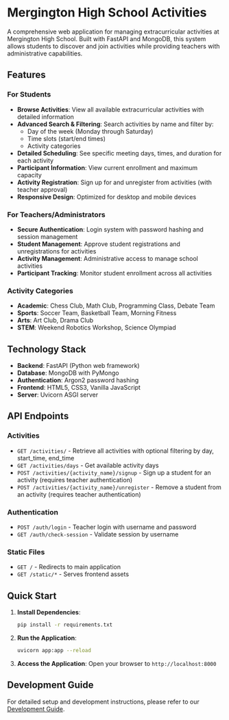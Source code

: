 # Mergington High School Activities

A comprehensive web application for managing extracurricular activities at Mergington High School. Built with FastAPI and MongoDB, this system allows students to discover and join activities while providing teachers with administrative capabilities.

## Features

### For Students
- **Browse Activities**: View all available extracurricular activities with detailed information
- **Advanced Search & Filtering**: Search activities by name and filter by:
  - Day of the week (Monday through Saturday)
  - Time slots (start/end times)
  - Activity categories
- **Detailed Scheduling**: See specific meeting days, times, and duration for each activity
- **Participant Information**: View current enrollment and maximum capacity
- **Activity Registration**: Sign up for and unregister from activities (with teacher approval)
- **Responsive Design**: Optimized for desktop and mobile devices

### For Teachers/Administrators
- **Secure Authentication**: Login system with password hashing and session management
- **Student Management**: Approve student registrations and unregistrations for activities
- **Activity Management**: Administrative access to manage school activities
- **Participant Tracking**: Monitor student enrollment across all activities

### Activity Categories
- **Academic**: Chess Club, Math Club, Programming Class, Debate Team
- **Sports**: Soccer Team, Basketball Team, Morning Fitness
- **Arts**: Art Club, Drama Club
- **STEM**: Weekend Robotics Workshop, Science Olympiad

## Technology Stack

- **Backend**: FastAPI (Python web framework)
- **Database**: MongoDB with PyMongo
- **Authentication**: Argon2 password hashing
- **Frontend**: HTML5, CSS3, Vanilla JavaScript
- **Server**: Uvicorn ASGI server

## API Endpoints

### Activities
- `GET /activities/` - Retrieve all activities with optional filtering by day, start_time, end_time
- `GET /activities/days` - Get available activity days
- `POST /activities/{activity_name}/signup` - Sign up a student for an activity (requires teacher authentication)
- `POST /activities/{activity_name}/unregister` - Remove a student from an activity (requires teacher authentication)

### Authentication
- `POST /auth/login` - Teacher login with username and password
- `GET /auth/check-session` - Validate session by username

### Static Files
- `GET /` - Redirects to main application
- `GET /static/*` - Serves frontend assets

## Quick Start

1. **Install Dependencies**:
   ```bash
   pip install -r requirements.txt
   ```

2. **Run the Application**:
   ```bash
   uvicorn app:app --reload
   ```

3. **Access the Application**:
   Open your browser to `http://localhost:8000`

## Development Guide

For detailed setup and development instructions, please refer to our [Development Guide](../docs/how-to-develop.md).
